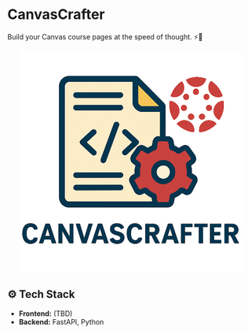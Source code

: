 # CanvasCrafter

Build your Canvas course pages at the speed of thought. ⚡🧠

<div style="text-align: center;">
  <img src="resources/logo.png" width="450">
</div>


## ⚙️ Tech Stack
* **Frontend:** (TBD)
* **Backend:** FastAPI, Python
